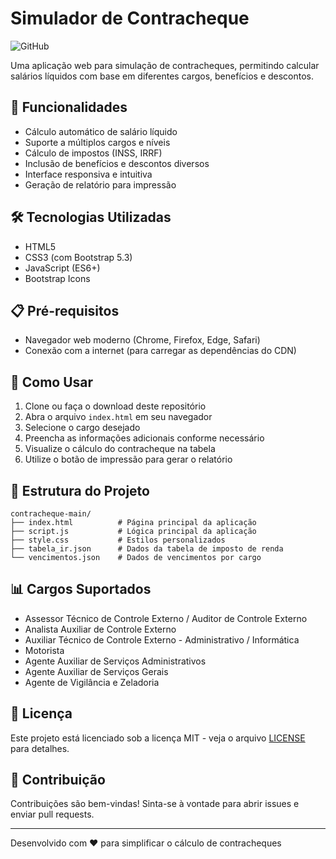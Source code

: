 # Simulador de Contracheque

![GitHub](https://img.shields.io/badge/license-MIT-blue.svg)

Uma aplicação web para simulação de contracheques, permitindo calcular salários líquidos com base em diferentes cargos, benefícios e descontos.

## 🚀 Funcionalidades

- Cálculo automático de salário líquido
- Suporte a múltiplos cargos e níveis
- Cálculo de impostos (INSS, IRRF)
- Inclusão de benefícios e descontos diversos
- Interface responsiva e intuitiva
- Geração de relatório para impressão

## 🛠️ Tecnologias Utilizadas

- HTML5
- CSS3 (com Bootstrap 5.3)
- JavaScript (ES6+)
- Bootstrap Icons

## 📋 Pré-requisitos

- Navegador web moderno (Chrome, Firefox, Edge, Safari)
- Conexão com a internet (para carregar as dependências do CDN)

## 🚀 Como Usar

1. Clone ou faça o download deste repositório
2. Abra o arquivo `index.html` em seu navegador
3. Selecione o cargo desejado
4. Preencha as informações adicionais conforme necessário
5. Visualize o cálculo do contracheque na tabela
6. Utilize o botão de impressão para gerar o relatório

## 📝 Estrutura do Projeto

```
contracheque-main/
├── index.html          # Página principal da aplicação
├── script.js           # Lógica principal da aplicação
├── style.css           # Estilos personalizados
├── tabela_ir.json      # Dados da tabela de imposto de renda
└── vencimentos.json    # Dados de vencimentos por cargo
```

## 📊 Cargos Suportados

- Assessor Técnico de Controle Externo / Auditor de Controle Externo
- Analista Auxiliar de Controle Externo
- Auxiliar Técnico de Controle Externo - Administrativo / Informática
- Motorista
- Agente Auxiliar de Serviços Administrativos
- Agente Auxiliar de Serviços Gerais
- Agente de Vigilância e Zeladoria

## 📝 Licença

Este projeto está licenciado sob a licença MIT - veja o arquivo [LICENSE](LICENSE) para detalhes.

## 🤝 Contribuição

Contribuições são bem-vindas! Sinta-se à vontade para abrir issues e enviar pull requests.

---

Desenvolvido com ❤️ para simplificar o cálculo de contracheques

